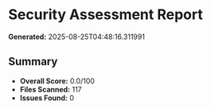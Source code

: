 # Security Assessment Report

**Generated:** 2025-08-25T04:48:16.311991

## Summary
- **Overall Score:** 0.0/100
- **Files Scanned:** 117
- **Issues Found:** 0

